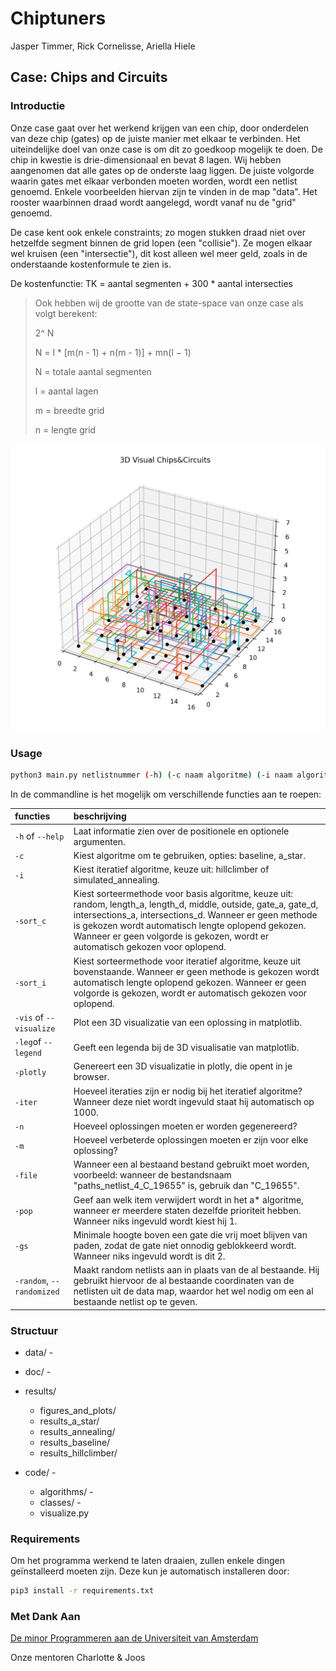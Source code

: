 # Chiptuners

Jasper Timmer, Rick Cornelisse, Ariella Hiele

## Case: Chips and Circuits

### Introductie
Onze case gaat over het werkend krijgen van een chip, door onderdelen van deze chip (gates) op de juiste manier met elkaar te verbinden. Het uiteindelijke doel van onze case is om dit zo goedkoop mogelijk te doen. De chip in kwestie is drie-dimensionaal en bevat 8 lagen. Wij hebben aangenomen dat alle gates op de onderste laag liggen. De juiste volgorde waarin gates met elkaar verbonden moeten worden, wordt een netlist genoemd. Enkele voorbeelden hiervan zijn te vinden in de map "data". Het rooster waarbinnen draad wordt aangelegd, wordt vanaf nu de "grid" genoemd.

De case kent ook enkele constraints; zo mogen stukken draad niet over hetzelfde segment binnen de grid lopen (een "collisie"). Ze mogen elkaar wel kruisen (een "intersectie"), dit kost alleen wel meer geld, zoals in de onderstaande kostenformule te zien is.

De kostenfunctie: TK = aantal segmenten + 300 * aantal intersecties

> Ook hebben wij de grootte van de state-space van onze case als volgt berekent:
>
> 2^ N
>
> N = l * [m(n - 1) + n(m - 1)] + mn(l − 1)
>
> N =  totale aantal segmenten
>
> l = aantal lagen
>
> m = breedte grid
>
> n = lengte grid


<!-- ![visualisatie voorbeeld](https://github.com/JappieeeT/Chiptuners/blob/main/photos/vis.png) -->
<p float="center">
  <img align="center" src="/doc/Example_Solved_grid.png" width="512"/>
</p>


### Usage
```bash
python3 main.py netlistnummer (-h) (-c naam algoritme) (-i naam algoritme) (-vis) (-leg) (-plotly) (-iter N) (-n N) (-m N verbeteringen) (-file bestandsnaam) (-pop indexnummer) (-gs lagen) (-random netlistnummer)
```
In de commandline is het mogelijk om verschillende functies aan te roepen:

| functies               | beschrijving                                                        |
| :--------------------- | :------------------------------------------------------------------ |
| `-h` of `--help`       | Laat informatie zien over de positionele en optionele argumenten.   |
| `-c`                   | Kiest algoritme om te gebruiken, opties: baseline, a_star.          |
| `-i`                   | Kiest iteratief algoritme, keuze uit: hillclimber of simulated_annealing.                           |
| `-sort_c`              | Kiest sorteermethode voor basis algoritme, keuze uit: random, length_a, length_d, middle, outside, gate_a, gate_d, intersections_a, intersections_d. Wanneer er geen methode is gekozen wordt automatisch lengte oplopend gekozen. Wanneer er geen volgorde is gekozen, wordt er automatisch gekozen voor oplopend. |
| `-sort_i`              | Kiest sorteermethode voor iteratief algoritme, keuze uit bovenstaande. Wanneer er geen methode is gekozen wordt automatisch lengte oplopend gekozen. Wanneer er geen volgorde is gekozen, wordt er automatisch gekozen voor oplopend. |
| `-vis` of `--visualize`| Plot een 3D visualizatie van een oplossing in matplotlib.                         |
| `-leg`of `--legend`    | Geeft een legenda bij de 3D visualisatie van matplotlib.                           |
| `-plotly`              | Genereert een 3D visualizatie in plotly, die opent in je browser.             |
| `-iter`                | Hoeveel iteraties zijn er nodig bij het iteratief algoritme? Wanneer deze niet wordt ingevuld staat hij automatisch op 1000. |
| `-n`                   | Hoeveel oplossingen moeten er worden gegenereerd?                   |
| `-m`                   | Hoeveel verbeterde oplossingen moeten er zijn voor elke oplossing?  |
| `-file`                | Wanneer een al bestaand bestand gebruikt moet worden, voorbeeld: wanneer de bestandsnaam "paths_netlist_4_C_19655" is, gebruik dan "C_19655". |
|  `-pop`                | Geef aan welk item verwijdert wordt in het a* algoritme, wanneer er meerdere staten dezelfde prioriteit hebben. Wanneer niks ingevuld wordt kiest hij 1. |
|  `-gs`                 | Minimale hoogte boven een gate die vrij moet blijven van paden, zodat de gate niet onnodig geblokkeerd wordt. Wanneer niks ingevuld wordt is dit 2. |
|  `-random`, `--randomized`| Maakt random netlists aan in plaats van de al bestaande. Hij gebruikt hiervoor de al bestaande coordinaten van de netlisten uit de data map, waardor het wel nodig om een al bestaande netlist op te geven.|


### Structuur
- data/ - 

- doc/ -

- results/

    - figures_and_plots/
    - results_a_star/
    - results_annealing/
    - results_baseline/
    - results_hillclimber/

- code/ -

    - algorithms/ -
    - classes/ - 
    - visualize.py

### Requirements
Om het programma werkend te laten draaien, zullen enkele dingen geïnstalleerd moeten zijn. Deze kun je automatisch installeren door: 

```bash
pip3 install -r requirements.txt
```

### Met Dank Aan

<a href="https://www.proglab.nl/minoren/minprog/" target="_blank">De minor Programmeren aan de Universiteit van Amsterdam</a>

Onze mentoren Charlotte & Joos
